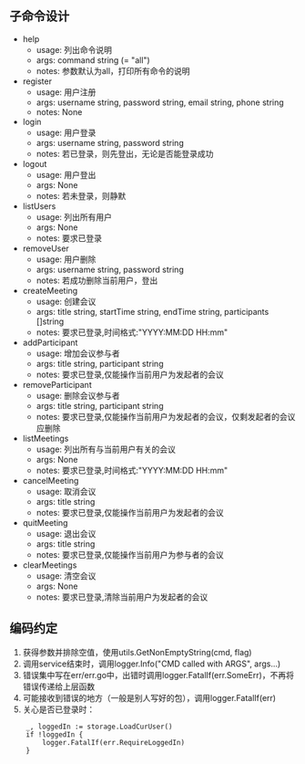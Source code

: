 ## 子命令设计
- help
  - usage: 列出命令说明
  - args: command string (= "all")
  - notes: 参数默认为all，打印所有命令的说明
- register
  - usage: 用户注册
  - args: username string, password string, email string, phone string
  - notes: None
- login
  - usage: 用户登录
  - args: username string, password string
  - notes: 若已登录，则先登出，无论是否能登录成功
- logout
  - usage: 用户登出
  - args: None
  - notes: 若未登录，则静默
- listUsers
  - usage: 列出所有用户
  - args: None
  - notes: 要求已登录
- removeUser
  - usage: 用户删除
  - args: username string, password string
  - notes: 若成功删除当前用户，登出
- createMeeting
  - usage: 创建会议
  - args: title string, startTime string, endTime string, participants []string
  - notes: 要求已登录,时间格式:"YYYY:MM:DD HH:mm"
- addParticipant
  - usage: 增加会议参与者
  - args: title string, participant string
  - notes: 要求已登录,仅能操作当前用户为发起者的会议
- removeParticipant
  - usage: 删除会议参与者
  - args: title string, participant string
  - notes: 要求已登录,仅能操作当前用户为发起者的会议，仅剩发起者的会议应删除
- listMeetings
  - usage: 列出所有与当前用户有关的会议
  - args: None
  - notes: 要求已登录,时间格式:"YYYY:MM:DD HH:mm"
- cancelMeeting
  - usage: 取消会议
  - args: title string
  - notes: 要求已登录,仅能操作当前用户为发起者的会议
- quitMeeting
  - usage: 退出会议
  - args: title string
  - notes: 要求已登录,仅能操作当前用户为参与者的会议
- clearMeetings
  - usage: 清空会议
  - args: None
  - notes: 要求已登录,清除当前用户为发起者的会议

## 编码约定
1. 获得参数并排除空值，使用utils.GetNonEmptyString(cmd, flag)
2. 调用service结束时，调用logger.Info("CMD called with ARGS", args...)
3. 错误集中写在err/err.go中，出错时调用logger.FatalIf(err.SomeErr)，不再将错误传递给上层函数
4. 可能接收到错误的地方（一般是别人写好的包），调用logger.FatalIf(err)
5. 关心是否已登录时：
```
	_, loggedIn := storage.LoadCurUser()
	if !loggedIn {
		logger.FatalIf(err.RequireLoggedIn)
	}
```
